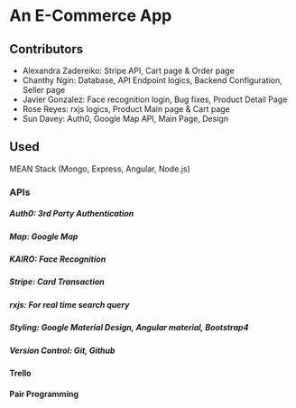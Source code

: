# An E-Commerce App 

## Contributors
* Alexandra Zadereiko: Stripe API, Cart page & Order page
* Chanthy Ngin: Database, API Endpoint logics, Backend Configuration, Seller page
* Javier Gonzalez: Face recognition login, Bug fixes, Product Detail Page
* Rose Reyes: rxjs logics, Product Main page & Cart page
* Sun Davey: Auth0, Google Map API, Main Page, Design 

## Used
MEAN Stack (Mongo, Express, Angular, Node.js)

### APIs
##### Auth0: 3rd Party Authentication
##### Map: Google Map 
##### KAIRO: Face Recognition
##### Stripe: Card Transaction 
##### rxjs: For real time search query 

##### Styling: Google Material Design, Angular material, Bootstrap4  

##### Version Control: Git, Github

#### Trello

#### Pair Programming


